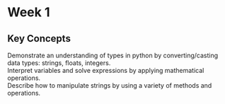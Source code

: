 # Week 1
## Key Concepts
Demonstrate an understanding of types in python by converting/casting data types: strings, floats, integers.<br>
Interpret variables and solve expressions by applying mathematical operations.<br>
Describe how to manipulate strings by using a variety of methods and operations.
